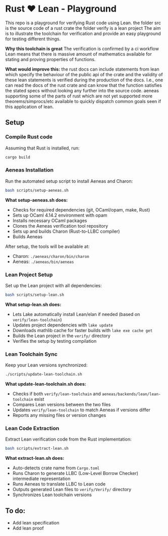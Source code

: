 # Rust ❤️ Lean - Playground 

This repo is a playground for verifying Rust code using Lean. 
the folder src is the source code of a rust crate
the folder verify is a lean project
The aim is to illustrate the toolchain for verification and provide an easy playground for testing different things. 

**Why this toolchain is great**
The verification is confirmed by a ci workflow
Lean means that there is massive amount of mathematics available for stating and proving properties of functions. 

**What would improve this:**
the rust docs can include statements from lean which specify the behaviour of the public api of the crate and the validity of these lean statements is verified during the production of the docs. I.e., one can read the docs of the rust crate and can know that the function satisfies the stated specs without looking any further into the source code. 
aeneas supporting some of the parts of rust which are not yet supported
more theorems/simprocs/etc available to quickly dispatch common goals seen if this application of lean.

## Setup

### Compile Rust code

Assuming that Rust is installed, run:
```bash
cargo build
```

### Aeneas Installation

Run the automated setup script to install Aeneas and Charon:

```bash
bash scripts/setup-aeneas.sh
```

**What setup-aeneas.sh does:**
- Checks for required dependencies (git, OCaml/opam, make, Rust)
- Sets up OCaml 4.14.2 environment with opam
- Installs necessary OCaml packages
- Clones the Aeneas verification tool repository
- Sets up and builds Charon (Rust-to-LLBC compiler)
- Builds Aeneas

After setup, the tools will be available at:
- Charon: `./aeneas/charon/bin/charon`
- Aeneas: `./aeneas/bin/aeneas`

### Lean Project Setup

Set up the Lean project with all dependencies:

```bash
bash scripts/setup-lean.sh
```

**What setup-lean.sh does:**
- Lets Lake automatically install Lean/elan if needed (based on `verify/lean-toolchain`)
- Updates project dependencies with `lake update`
- Downloads mathlib cache for faster builds with `lake exe cache get`
- Builds the Lean project in the `verify/` directory
- Verifies the setup by testing compilation

### Lean Toolchain Sync

Keep your Lean versions synchronized:

```bash
./scripts/update-lean-toolchain.sh
```

**What update-lean-toolchain.sh does:**
- Checks if both `verify/lean-toolchain` and `aeneas/backends/lean/lean-toolchain` exist
- Compares Lean versions between the two files
- Updates `verify/lean-toolchain` to match Aeneas if versions differ
- Reports any missing files or version changes

### Lean Code Extraction

Extract Lean verification code from the Rust implementation:

```bash
bash scripts/extract-lean.sh
```

**What extract-lean.sh does:**
- Auto-detects crate name from `Cargo.toml`
- Runs Charon to generate LLBC (Low-Level Borrow Checker) intermediate representation
- Runs Aeneas to translate LLBC to Lean code
- Outputs generated Lean files to `verify/Verify/` directory
- Synchronizes Lean toolchain versions

## To do:

- Add lean specification
- Add lean proof
